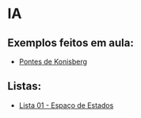 # IA

## Exemplos feitos em aula:
* [Pontes de Konisberg](ia_files/aulas/primeiro-exemplo.html)


## Listas:
* [Lista 01 - Espaço de Estados](ia_files/listas/01/lista01IA.pdf)
